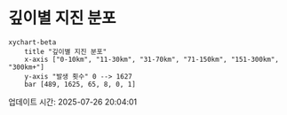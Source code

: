 # 깊이별 지진 분포

```mermaid
xychart-beta
    title "깊이별 지진 분포"
    x-axis ["0-10km", "11-30km", "31-70km", "71-150km", "151-300km", "300km+"]
    y-axis "발생 횟수" 0 --> 1627
    bar [489, 1625, 65, 8, 0, 1]
```

업데이트 시간: 2025-07-26 20:04:01
